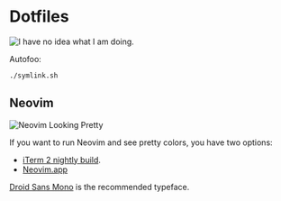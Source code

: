 # Dotfiles

![I have no idea what I am doing.](http://i3.kym-cdn.com/photos/images/original/000/234/739/fa5.jpg)

Autofoo:

    ./symlink.sh


## Neovim

![Neovim Looking Pretty](http://i.imgur.com/HBaCTAu.png)

If you want to run Neovim and see pretty colors, you have two options:

- [iTerm 2 nightly build](https://www.iterm2.com/downloads/nightly/#/section/home).
- [Neovim.app](https://github.com/rogual/neovim-dot-app)

[Droid Sans Mono](https://www.google.com/fonts/specimen/Droid+Sans+Mono) is the recommended typeface.
